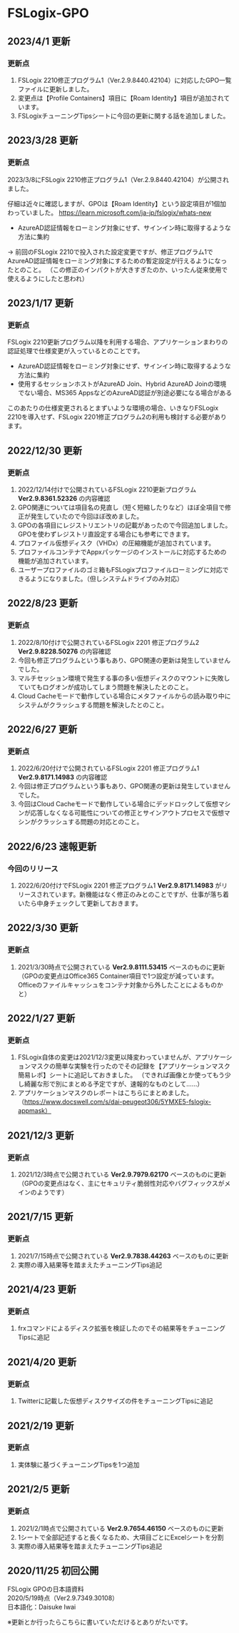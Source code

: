 # FSLogix-GPO

## 2023/4/1 更新
### 更新点
1. FSLogix 2210修正プログラム1（Ver.2.9.8440.42104）に対応したGPO一覧ファイルに更新しました。
2. 変更点は【Profile Containers】項目に【Roam Identity】項目が追加されています。
3. FSLogixチューニングTipsシートに今回の更新に関する話を追加しました。

## 2023/3/28 更新
### 更新点
2023/3/8にFSLogix 2210修正プログラム1（Ver.2.9.8440.42104）が公開されました。

仔細は近々に確認しますが、GPOは【Roam Identity】という設定項目が1個加わっていました。
https://learn.microsoft.com/ja-jp/fslogix/whats-new

* AzureAD認証情報をローミング対象にせず、サインイン時に取得するような方法に集約

→ 前回のFSLogix 2210で投入された設定変更ですが、修正プログラム1でAzureAD認証情報をローミング対象にするための暫定設定が行えるようになったとのこと。
（この修正のインパクトが大きすぎたのか、いったん従来使用で使えるようにしたと思われ）

## 2023/1/17 更新
### 更新点
FSLogix 2210更新プログラム以降を利用する場合、アプリケーションまわりの認証処理で仕様変更が入っているとのことです。
* AzureAD認証情報をローミング対象にせず、サインイン時に取得するような方法に集約
* 使用するセッションホストがAzureAD Join、Hybrid AzureAD Joinの環境でない場合、MS365 AppsなどのAzureAD認証が別途必要になる場合がある

このあたりの仕様変更されるとまずいような環境の場合、いきなりFSLogix 2210を導入せず、FSLogix 2201修正プログラム2の利用も検討する必要があります。

## 2022/12/30 更新
### 更新点
1. 2022/12/14付けで公開されているFSLogix 2210更新プログラム **Ver2.9.8361.52326** の内容確認
2. GPO関連については項目名の見直し（短く短縮したりなど）ほぼ全項目で修正が発生していたので今回ほぼ改めました。
3. GPOの各項目にレジストリエントリの記載があったので今回追加しました。GPOを使わずレジストリ直設定する場合にも参考にできます。
4. プロファイル仮想ディスク（VHDx）の圧縮機能が追加されています。
5. プロファイルコンテナでAppxパッケージのインストールに対応するための機能が追加されています。
6. ユーザープロファイルのゴミ箱もFSLogixプロファイルローミングに対応できるようになりました。（但しシステムドライブのみ対応）

## 2022/8/23 更新
### 更新点
1. 2022/8/10付けで公開されているFSLogix 2201 修正プログラム2 **Ver2.9.8228.50276** の内容確認
2. 今回も修正プログラムという事もあり、GPO関連の更新は発生していませんでした。
3. マルチセッション環境で発生する事の多い仮想ディスクのマウントに失敗していてもログオンが成功してしまう問題を解決したとのこと。
4. Cloud Cacheモードで動作している場合にメタファイルからの読み取り中にシステムがクラッシュする問題を解決したとのこと。

## 2022/6/27 更新
### 更新点
1. 2022/6/20付けで公開されているFSLogix 2201 修正プログラム1 **Ver2.9.8171.14983** の内容確認
2. 今回は修正プログラムという事もあり、GPO関連の更新は発生していませんでした。
3. 今回はCloud Cacheモードで動作している場合にデッドロックして仮想マシンが応答しなくなる可能性についての修正とサインアウトプロセスで仮想マシンがクラッシュする問題の対応とのこと。

## 2022/6/23 速報更新
### 今回のリリース
1. 2022/6/20付けでFSLogix 2201 修正プログラム1 **Ver2.9.8171.14983** がリリースされています。新機能はなく修正のみとのことですが、仕事が落ち着いたら中身チェックして更新しておきます。

## 2022/3/30 更新
### 更新点
1. 2021/3/30時点で公開されている **Ver2.9.8111.53415** ベースのものに更新
（GPOの変更点はOffice365 Container項目で1つ設定が減っています。Officeのファイルキャッシュをコンテナ対象から外したことによるものかと）

## 2022/1/27 更新
### 更新点
1. FSLogix自体の変更は2021/12/3変更以降変わっていませんが、アプリケーションマスクの簡単な実験を行ったのでその記録を【アプリケーションマスク簡易レポ】シートに追記しておきました。
（できれば画像とか使ってもう少し綺麗な形で別にまとめる予定ですが、速報的なものとして……）
2. アプリケーションマスクのレポートはこちらにまとめました。（https://www.docswell.com/s/dai-peugeot306/5YMXE5-fslogix-appmask）

## 2021/12/3 更新
### 更新点
1. 2021/12/3時点で公開されている **Ver2.9.7979.62170** ベースのものに更新
（GPOの変更点はなく、主にセキュリティ脆弱性対応やバグフィックスがメインのようです）

## 2021/7/15 更新
### 更新点
1. 2021/7/15時点で公開されている **Ver2.9.7838.44263** ベースのものに更新
2. 実際の導入結果等を踏まえたチューニングTips追記

## 2021/4/23 更新
### 更新点
1. frxコマンドによるディスク拡張を検証したのでその結果等をチューニングTipsに追記


## 2021/4/20 更新
### 更新点
1. Twitterに記載した仮想ディスクサイズの件をチューニングTipsに追記


## 2021/2/19 更新
### 更新点

1. 実体験に基づくチューニングTipsを1つ追加


## 2021/2/5 更新
### 更新点

1. 2021/2/1時点で公開されている **Ver2.9.7654.46150** ベースのものに更新
2. 1シートで全部記述すると長くなるため、大項目ごとにExcelシートを分割
3. 実際の導入結果等を踏まえたチューニングTips追記

## 2020/11/25 初回公開

FSLogix GPOの日本語資料<br>
2020/5/19時点（Ver2.9.7349.30108）<br>
日本語化：Daisuke Iwai<br>

※更新とか行ったらこちらに書いていただけるとありがたいです。
